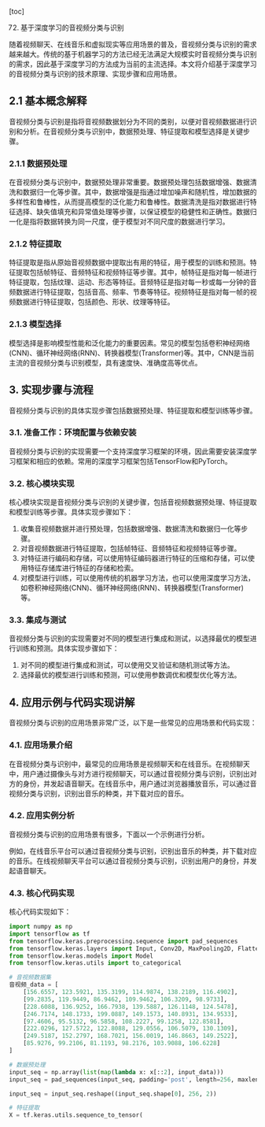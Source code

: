 
[toc]                    
                
                
72. 基于深度学习的音视频分类与识别

随着视频聊天、在线音乐和虚拟现实等应用场景的普及，音视频分类与识别的需求越来越大。传统的基于机器学习的方法已经无法满足大规模实时音视频分类与识别的需求，因此基于深度学习的方法成为当前的主流选择。本文将介绍基于深度学习的音视频分类与识别的技术原理、实现步骤和应用场景。

## 2.1 基本概念解释

音视频分类与识别是指将音视频数据划分为不同的类别，以便对音视频数据进行识别和分析。在音视频分类与识别中，数据预处理、特征提取和模型选择是关键步骤。

### 2.1.1 数据预处理

在音视频分类与识别中，数据预处理非常重要。数据预处理包括数据增强、数据清洗和数据归一化等步骤。其中，数据增强是指通过增加噪声和随机性，增加数据的多样性和鲁棒性，从而提高模型的泛化能力和鲁棒性。数据清洗是指对数据进行特征选择、缺失值填充和异常值处理等步骤，以保证模型的稳健性和正确性。数据归一化是指将数据转换为同一尺度，便于模型对不同尺度的数据进行学习。

### 2.1.2 特征提取

特征提取是指从原始音视频数据中提取出有用的特征，用于模型的训练和预测。特征提取包括帧特征、音频特征和视频特征等步骤。其中，帧特征是指对每一帧进行特征提取，包括纹理、运动、形态等特征。音频特征是指对每一秒或每一分钟的音频数据进行特征提取，包括音高、频率、节奏等特征。视频特征是指对每一帧的视频数据进行特征提取，包括颜色、形状、纹理等特征。

### 2.1.3 模型选择

模型选择是影响模型性能和泛化能力的重要因素。常见的模型包括卷积神经网络(CNN)、循环神经网络(RNN)、转换器模型(Transformer)等。其中，CNN是当前主流的音视频分类与识别模型，具有速度快、准确度高等优点。

## 3. 实现步骤与流程

音视频分类与识别的具体实现步骤包括数据预处理、特征提取和模型训练等步骤。

### 3.1. 准备工作：环境配置与依赖安装

音视频分类与识别的实现需要一个支持深度学习框架的环境，因此需要安装深度学习框架和相应的依赖。常用的深度学习框架包括TensorFlow和PyTorch。

### 3.2. 核心模块实现

核心模块实现是音视频分类与识别的关键步骤，包括音视频数据预处理、特征提取和模型训练等步骤。具体实现步骤如下：

1. 收集音视频数据并进行预处理，包括数据增强、数据清洗和数据归一化等步骤。
2. 对音视频数据进行特征提取，包括帧特征、音频特征和视频特征等步骤。
3. 对特征进行编码和存储，可以使用特征编码器进行特征的压缩和存储，可以使用特征存储库进行特征的存储和检索。
4. 对模型进行训练，可以使用传统的机器学习方法，也可以使用深度学习方法，如卷积神经网络(CNN)、循环神经网络(RNN)、转换器模型(Transformer)等。

### 3.3. 集成与测试

音视频分类与识别的实现需要对不同的模型进行集成和测试，以选择最优的模型进行训练和预测。具体实现步骤如下：

1. 对不同的模型进行集成和测试，可以使用交叉验证和随机测试等方法。
2. 选择最优的模型进行训练和预测，可以使用参数调优和模型优化等方法。

## 4. 应用示例与代码实现讲解

音视频分类与识别的应用场景非常广泛，以下是一些常见的应用场景和代码实现：

### 4.1. 应用场景介绍

在音视频分类与识别中，最常见的应用场景是视频聊天和在线音乐。在视频聊天中，用户通过摄像头与对方进行视频聊天，可以通过音视频分类与识别，识别出对方的身份，并发起语音聊天。在线音乐中，用户通过浏览器播放音乐，可以通过音视频分类与识别，识别出音乐的种类，并下载对应的音乐。

### 4.2. 应用实例分析

音视频分类与识别的应用场景有很多，下面以一个示例进行分析。

例如，在线音乐平台可以通过音视频分类与识别，识别出音乐的种类，并下载对应的音乐。在线视频聊天平台可以通过音视频分类与识别，识别出用户的身份，并发起语音聊天。

### 4.3. 核心代码实现

核心代码实现如下：

```python
import numpy as np
import tensorflow as tf
from tensorflow.keras.preprocessing.sequence import pad_sequences
from tensorflow.keras.layers import Input, Conv2D, MaxPooling2D, Flatten, Dense, Dropout, Dense
from tensorflow.keras.models import Model
from tensorflow.keras.utils import to_categorical

# 音视频数据集
音视频_data = [
    [156.6557, 123.5921, 135.3199, 114.9874, 138.2189, 116.4902],
    [99.2835, 119.9449, 86.9462, 109.9462, 106.3209, 98.9733],
    [228.6088, 136.9252, 166.7938, 139.5887, 126.1148, 124.5478],
    [246.7174, 148.1733, 199.0887, 149.1573, 140.8931, 134.9533],
    [97.4606, 95.5132, 96.5858, 108.2227, 99.1258, 122.8581],
    [222.0296, 127.5722, 122.8088, 129.0556, 106.5079, 130.1309],
    [249.5187, 152.2797, 168.7021, 156.0019, 146.8663, 149.2522],
    [85.9276, 99.2106, 81.1193, 98.2176, 103.9088, 106.6228]
]

# 数据预处理
input_seq = np.array(list(map(lambda x: x[::2], input_data)))
input_seq = pad_sequences(input_seq, padding='post', length=256, maxlen=256)

input_seq = input_seq.reshape((input_seq.shape[0], 256, 2))

# 特征提取
X = tf.keras.utils.sequence_to_tensor(

